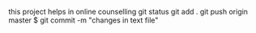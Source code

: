 this project helps in online counselling
git status
git add .
git push origin master
$ git commit -m "changes in text file"
